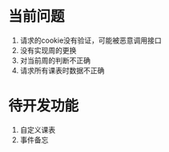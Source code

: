 # 当前问题
1. 请求的cookie没有验证，可能被恶意调用接口
2. 没有实现周的更换
3. 对当前周的判断不正确
4. 请求所有课表时数据不正确

# 待开发功能
1. 自定义课表
2. 事件备忘